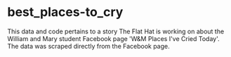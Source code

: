 # best_places-to_cry
This data and code pertains to a story The Flat Hat is working on about the William and Mary student Facebook page 'W&amp;M Places I've Cried Today'. The data was scraped directly from the Facebook page.
